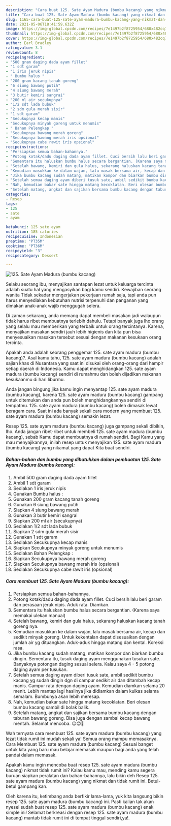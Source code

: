 ```yaml
---
description: "Cara buat 125. Sate Ayam Madura (bumbu kacang) yang nikmat dan Mudah Dibuat"
title: "Cara buat 125. Sate Ayam Madura (bumbu kacang) yang nikmat dan Mudah Dibuat"
slug: 1165-cara-buat-125-sate-ayam-madura-bumbu-kacang-yang-nikmat-dan-mudah-dibuat
date: 2021-05-06T18:41:59.632Z
image: https://img-global.cpcdn.com/recipes/7e1497b2f8725954/680x482cq70/125-sate-ayam-madura-bumbu-kacang-foto-resep-utama.jpg
thumbnail: https://img-global.cpcdn.com/recipes/7e1497b2f8725954/680x482cq70/125-sate-ayam-madura-bumbu-kacang-foto-resep-utama.jpg
cover: https://img-global.cpcdn.com/recipes/7e1497b2f8725954/680x482cq70/125-sate-ayam-madura-bumbu-kacang-foto-resep-utama.jpg
author: Earl Bradley
ratingvalue: 3.1
reviewcount: 8
recipeingredient:
- "500 gram daging dada ayam fillet"
- "1 sdt garam"
- "1 iris jeruk nipis"
- " Bumbu halus "
- "200 gram kacang tanah goreng"
- "6 siung bawang putih"
- "4 siung bawang merah"
- "3 butir kemiri sangrai"
- "200 ml air secukupnya"
- "1/2 sdt lada bubuk"
- "2 sdm gula merah sisir"
- "1 sdt garam"
- "Secukupnya kecap manis"
- "Secukupnya minyak goreng untuk menumis"
- " Bahan Pelengkap "
- "Secukupnya bawang merah goreng"
- "Secukupnya bawang merah iris opsional"
- "Secukupnya cabe rawit iris opsional"
recipeinstructions:
- "Persiapkan semua bahan-bahannya."
- "Potong kotak/dadu daging dada ayam fillet. Cuci bersih lalu beri garam dan perasaan jeruk nipis. Aduk rata. Diamkan."
- "Sementara itu haluskan bumbu halus secara bergantian. (Karena saya memakai ulekan manual)"
- "Setelah bawang, kemiri dan gula halus, sekarang haluskan kacang tanah goreng nya."
- "Kemudian masukkan ke dalam wajan, lalu masak bersama air, kecap dan sedikit minyak goreng. Untuk kekentalan dapat disesuaikan dengan jumlah air yg dituangkan. Aduk-aduk hingga matang dan kental. Koreksi rasa."
- "Jika bumbu kacang sudah matang, matikan kompor dan biarkan bumbu dingin. Sementara itu, tusuk daging ayam menggunakan tusukan sate. Banyaknya potongan daging sesuai selera. Kalau saya 4 - 5 potong daging ayam per tusukan."
- "Setelah semua daging ayam diberi tusuk sate, ambil sedikit bumbu kacang yg sudah dingin dgn di campur sedikit air dan ditambah kecap manis. Campur rata dengan daging ayam. Kemudian diamkan selama 20 menit. Lebih mantap lagi hasilnya jika didiamkan dalam kulkas selama semalam. Bumbunya akan lebih meresap."
- "Nah, kemudian bakar sate hingga matang kecoklatan. Beri olesan bumbu kacang sambil di bolak balik."
- "Setelah matang, angkat dan sajikan bersama bumbu kacang dengan taburan bawang goreng. Bisa juga dengan sambal kecap bawang mentah. Selamat mencoba. 😉😊🤗"
categories:
- Resep
tags:
- 125
- sate
- ayam

katakunci: 125 sate ayam 
nutrition: 185 calories
recipecuisine: Indonesian
preptime: "PT35M"
cooktime: "PT36M"
recipeyield: "3"
recipecategory: Dessert

---
```



![125. Sate Ayam Madura (bumbu kacang)](https://img-global.cpcdn.com/recipes/7e1497b2f8725954/680x482cq70/125-sate-ayam-madura-bumbu-kacang-foto-resep-utama.jpg)

Selaku seorang ibu, menyajikan santapan lezat untuk keluarga tercinta adalah suatu hal yang mengasyikan bagi kamu sendiri. Kewajiban seorang  wanita Tidak sekadar mengerjakan pekerjaan rumah saja, tapi anda pun harus menyediakan kebutuhan nutrisi terpenuhi dan panganan yang dimakan anak-anak wajib menggugah selera.

Di zaman  sekarang, anda memang dapat membeli masakan jadi walaupun tidak harus ribet membuatnya terlebih dahulu. Tetapi banyak juga lho orang yang selalu mau memberikan yang terbaik untuk orang tercintanya. Karena, menyajikan masakan sendiri jauh lebih higienis dan kita pun bisa menyesuaikan masakan tersebut sesuai dengan makanan kesukaan orang tercinta. 



Apakah anda adalah seorang penggemar 125. sate ayam madura (bumbu kacang)?. Asal kamu tahu, 125. sate ayam madura (bumbu kacang) adalah sajian khas di Nusantara yang saat ini disukai oleh orang-orang dari hampir setiap daerah di Indonesia. Kamu dapat menghidangkan 125. sate ayam madura (bumbu kacang) sendiri di rumahmu dan boleh dijadikan makanan kesukaanmu di hari liburmu.

Anda jangan bingung jika kamu ingin menyantap 125. sate ayam madura (bumbu kacang), karena 125. sate ayam madura (bumbu kacang) gampang untuk ditemukan dan anda pun boleh menghidangkannya sendiri di tempatmu. 125. sate ayam madura (bumbu kacang) boleh dimasak lewat beragam cara. Saat ini ada banyak sekali cara modern yang membuat 125. sate ayam madura (bumbu kacang) semakin lezat.

Resep 125. sate ayam madura (bumbu kacang) juga gampang sekali dibikin, lho. Anda jangan ribet-ribet untuk membeli 125. sate ayam madura (bumbu kacang), sebab Kamu dapat membuatnya di rumah sendiri. Bagi Kamu yang mau menyajikannya, inilah resep untuk menyajikan 125. sate ayam madura (bumbu kacang) yang nikamat yang dapat Kita buat sendiri.

<!--inarticleads1-->

##### Bahan-bahan dan bumbu yang dibutuhkan dalam pembuatan 125. Sate Ayam Madura (bumbu kacang):

1. Ambil 500 gram daging dada ayam fillet
1. Ambil 1 sdt garam
1. Sediakan 1 iris jeruk nipis
1. Gunakan  Bumbu halus :
1. Gunakan 200 gram kacang tanah goreng
1. Gunakan 6 siung bawang putih
1. Siapkan 4 siung bawang merah
1. Gunakan 3 butir kemiri sangrai
1. Siapkan 200 ml air (secukupnya)
1. Sediakan 1/2 sdt lada bubuk
1. Siapkan 2 sdm gula merah sisir
1. Gunakan 1 sdt garam
1. Sediakan Secukupnya kecap manis
1. Siapkan Secukupnya minyak goreng untuk menumis
1. Sediakan  Bahan Pelengkap :
1. Siapkan Secukupnya bawang merah goreng
1. Siapkan Secukupnya bawang merah iris (opsional)
1. Sediakan Secukupnya cabe rawit iris (opsional)




<!--inarticleads2-->

##### Cara membuat 125. Sate Ayam Madura (bumbu kacang):

1. Persiapkan semua bahan-bahannya.
1. Potong kotak/dadu daging dada ayam fillet. Cuci bersih lalu beri garam dan perasaan jeruk nipis. Aduk rata. Diamkan.
1. Sementara itu haluskan bumbu halus secara bergantian. (Karena saya memakai ulekan manual)
1. Setelah bawang, kemiri dan gula halus, sekarang haluskan kacang tanah goreng nya.
1. Kemudian masukkan ke dalam wajan, lalu masak bersama air, kecap dan sedikit minyak goreng. Untuk kekentalan dapat disesuaikan dengan jumlah air yg dituangkan. Aduk-aduk hingga matang dan kental. Koreksi rasa.
1. Jika bumbu kacang sudah matang, matikan kompor dan biarkan bumbu dingin. Sementara itu, tusuk daging ayam menggunakan tusukan sate. Banyaknya potongan daging sesuai selera. Kalau saya 4 - 5 potong daging ayam per tusukan.
1. Setelah semua daging ayam diberi tusuk sate, ambil sedikit bumbu kacang yg sudah dingin dgn di campur sedikit air dan ditambah kecap manis. Campur rata dengan daging ayam. Kemudian diamkan selama 20 menit. Lebih mantap lagi hasilnya jika didiamkan dalam kulkas selama semalam. Bumbunya akan lebih meresap.
1. Nah, kemudian bakar sate hingga matang kecoklatan. Beri olesan bumbu kacang sambil di bolak balik.
1. Setelah matang, angkat dan sajikan bersama bumbu kacang dengan taburan bawang goreng. Bisa juga dengan sambal kecap bawang mentah. Selamat mencoba. 😉😊🤗




Wah ternyata cara membuat 125. sate ayam madura (bumbu kacang) yang lezat tidak rumit ini mudah sekali ya! Semua orang mampu memasaknya. Cara Membuat 125. sate ayam madura (bumbu kacang) Sesuai banget untuk kita yang baru mau belajar memasak maupun bagi anda yang telah pandai dalam memasak.

Apakah kamu ingin mencoba buat resep 125. sate ayam madura (bumbu kacang) nikmat tidak rumit ini? Kalau kamu mau, mending kamu segera buruan siapkan peralatan dan bahan-bahannya, lalu bikin deh Resep 125. sate ayam madura (bumbu kacang) yang nikmat dan tidak rumit ini. Betul-betul gampang kan. 

Oleh karena itu, ketimbang anda berfikir lama-lama, yuk kita langsung bikin resep 125. sate ayam madura (bumbu kacang) ini. Pasti kalian tak akan nyesel sudah buat resep 125. sate ayam madura (bumbu kacang) enak simple ini! Selamat berkreasi dengan resep 125. sate ayam madura (bumbu kacang) mantab tidak rumit ini di tempat tinggal sendiri,ya!.

